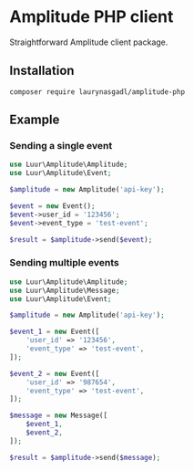 # Amplitude PHP client
Straightforward Amplitude client package.

## Installation
`composer require laurynasgadl/amplitude-php`

## Example

### Sending a single event
```php
use Luur\Amplitude\Amplitude;
use Luur\Amplitude\Event;

$amplitude = new Amplitude('api-key');

$event = new Event();
$event->user_id = '123456';
$event->event_type = 'test-event';

$result = $amplitude->send($event);
```

### Sending multiple events
```php
use Luur\Amplitude\Amplitude;
use Luur\Amplitude\Message;
use Luur\Amplitude\Event;

$amplitude = new Amplitude('api-key');

$event_1 = new Event([
    'user_id' => '123456',
    'event_type' => 'test-event',
]);

$event_2 = new Event([
    'user_id' => '987654',
    'event_type' => 'test-event',
]);

$message = new Message([
    $event_1,
    $event_2,
]);

$result = $amplitude->send($message);
```
